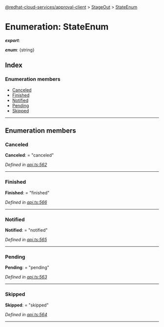 [@redhat-cloud-services/approval-client](../README.md) > [StageOut](../modules/stageout.md) > [StateEnum](../enums/stageout.stateenum.md)

# Enumeration: StateEnum

*__export__*: 

*__enum__*: {string}

## Index

### Enumeration members

* [Canceled](stageout.stateenum.md#canceled)
* [Finished](stageout.stateenum.md#finished)
* [Notified](stageout.stateenum.md#notified)
* [Pending](stageout.stateenum.md#pending)
* [Skipped](stageout.stateenum.md#skipped)

---

## Enumeration members

<a id="canceled"></a>

###  Canceled

**Canceled**:  = "canceled"

*Defined in [api.ts:562](https://github.com/RedHatInsights/javascript-clients/blob/master/packages/approval/api.ts#L562)*

___
<a id="finished"></a>

###  Finished

**Finished**:  = "finished"

*Defined in [api.ts:566](https://github.com/RedHatInsights/javascript-clients/blob/master/packages/approval/api.ts#L566)*

___
<a id="notified"></a>

###  Notified

**Notified**:  = "notified"

*Defined in [api.ts:565](https://github.com/RedHatInsights/javascript-clients/blob/master/packages/approval/api.ts#L565)*

___
<a id="pending"></a>

###  Pending

**Pending**:  = "pending"

*Defined in [api.ts:563](https://github.com/RedHatInsights/javascript-clients/blob/master/packages/approval/api.ts#L563)*

___
<a id="skipped"></a>

###  Skipped

**Skipped**:  = "skipped"

*Defined in [api.ts:564](https://github.com/RedHatInsights/javascript-clients/blob/master/packages/approval/api.ts#L564)*

___

